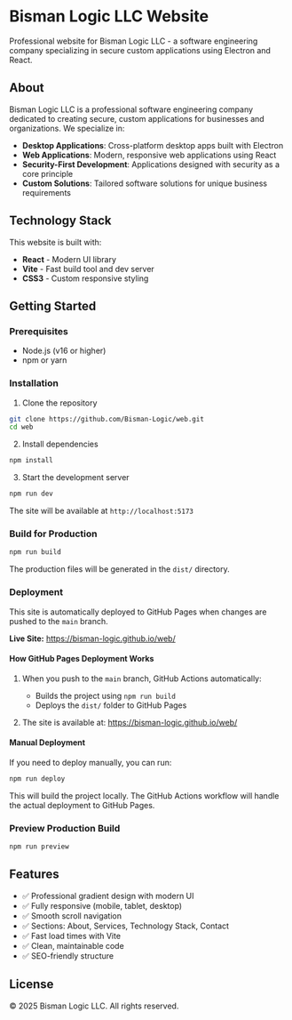 # Bisman Logic LLC Website

Professional website for Bisman Logic LLC - a software engineering company specializing in secure custom applications using Electron and React.

## About

Bisman Logic LLC is a professional software engineering company dedicated to creating secure, custom applications for businesses and organizations. We specialize in:

- **Desktop Applications**: Cross-platform desktop apps built with Electron
- **Web Applications**: Modern, responsive web applications using React
- **Security-First Development**: Applications designed with security as a core principle
- **Custom Solutions**: Tailored software solutions for unique business requirements

## Technology Stack

This website is built with:
- **React** - Modern UI library
- **Vite** - Fast build tool and dev server
- **CSS3** - Custom responsive styling

## Getting Started

### Prerequisites
- Node.js (v16 or higher)
- npm or yarn

### Installation

1. Clone the repository
```bash
git clone https://github.com/Bisman-Logic/web.git
cd web
```

2. Install dependencies
```bash
npm install
```

3. Start the development server
```bash
npm run dev
```

The site will be available at `http://localhost:5173`

### Build for Production

```bash
npm run build
```

The production files will be generated in the `dist/` directory.

### Deployment

This site is automatically deployed to GitHub Pages when changes are pushed to the `main` branch.

**Live Site:** https://bisman-logic.github.io/web/

#### How GitHub Pages Deployment Works

1. When you push to the `main` branch, GitHub Actions automatically:
   - Builds the project using `npm run build`
   - Deploys the `dist/` folder to GitHub Pages

2. The site is available at: https://bisman-logic.github.io/web/

#### Manual Deployment

If you need to deploy manually, you can run:
```bash
npm run deploy
```

This will build the project locally. The GitHub Actions workflow will handle the actual deployment to GitHub Pages.

### Preview Production Build

```bash
npm run preview
```

## Features

- ✅ Professional gradient design with modern UI
- ✅ Fully responsive (mobile, tablet, desktop)
- ✅ Smooth scroll navigation
- ✅ Sections: About, Services, Technology Stack, Contact
- ✅ Fast load times with Vite
- ✅ Clean, maintainable code
- ✅ SEO-friendly structure

## License

© 2025 Bisman Logic LLC. All rights reserved.
